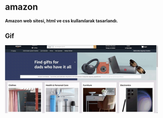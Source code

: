 # amazon
 
#### Amazon web sitesi, html ve css kullanılarak tasarlandı.
 
## Gif

![](images/amazon.gif)
